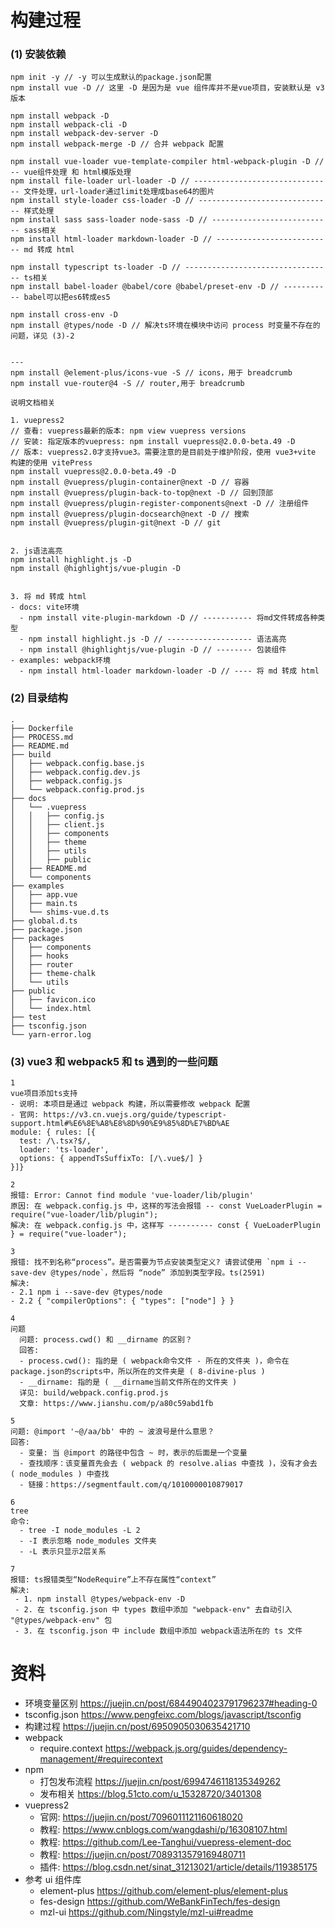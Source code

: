 # 构建过程

### (1) 安装依赖

```
npm init -y // -y 可以生成默认的package.json配置
npm install vue -D // 这里 -D 是因为是 vue 组件库并不是vue项目，安装默认是 v3 版本

npm install webpack -D
npm install webpack-cli -D
npm install webpack-dev-server -D
npm install webpack-merge -D // 合并 webpack 配置

npm install vue-loader vue-template-compiler html-webpack-plugin -D // -- vue组件处理 和 html模版处理
npm install file-loader url-loader -D // ------------------------------- 文件处理，url-loader通过limit处理成base64的图片
npm install style-loader css-loader -D // ------------------------------ 样式处理
npm install sass sass-loader node-sass -D // --------------------------- sass相关
npm install html-loader markdown-loader -D // -------------------------- md 转成 html

npm install typescript ts-loader -D // --------------------------------- ts相关
npm install babel-loader @babel/core @babel/preset-env -D // ----------- babel可以把es6转成es5

npm install cross-env -D
npm install @types/node -D // 解决ts环境在模块中访问 process 时变量不存在的问题，详见 (3)-2


---
npm install @element-plus/icons-vue -S // icons，用于 breadcrumb
npm install vue-router@4 -S // router,用于 breadcrumb
```

```说明文档
说明文档相关

1. vuepress2
// 查看: vuepress最新的版本: npm view vuepress versions
// 安装: 指定版本的vuepress: npm install vuepress@2.0.0-beta.49 -D
// 版本: vuepress2.0才支持vue3。需要注意的是目前处于维护阶段，使用 vue3+vite 构建的使用 vitePress
npm install vuepress@2.0.0-beta.49 -D
npm install @vuepress/plugin-container@next -D // 容器
npm install @vuepress/plugin-back-to-top@next -D // 回到顶部
npm install @vuepress/plugin-register-components@next -D // 注册组件
npm install @vuepress/plugin-docsearch@next -D // 搜索
npm install @vuepress/plugin-git@next -D // git


2. js语法高亮
npm install highlight.js -D
npm install @highlightjs/vue-plugin -D


3. 将 md 转成 html
- docs: vite环境
  - npm install vite-plugin-markdown -D // ----------- 将md文件转成各种类型
  - npm install highlight.js -D // ------------------- 语法高亮
  - npm install @highlightjs/vue-plugin -D // -------- 包装组件
- examples: webpack环境
  - npm install html-loader markdown-loader -D // ---- 将 md 转成 html
```

### (2) 目录结构

```
.
├── Dockerfile
├── PROCESS.md
├── README.md
├── build
│   ├── webpack.config.base.js
│   ├── webpack.config.dev.js
│   ├── webpack.config.js
│   └── webpack.config.prod.js
├── docs
│   └── .vuepress
│   │   ├── config.js
│   │   ├── client.js
│   │   ├── components
│   │   ├── theme
│   │   ├── utils
│   │   ├── public
│   ├── README.md
│   └── components
├── examples
│   ├── app.vue
│   ├── main.ts
│   └── shims-vue.d.ts
├── global.d.ts
├── package.json
├── packages
│   ├── components
│   ├── hooks
│   ├── router
│   ├── theme-chalk
│   └── utils
├── public
│   ├── favicon.ico
│   └── index.html
├── test
├── tsconfig.json
└── yarn-error.log
```

### (3) vue3 和 webpack5 和 ts 遇到的一些问题

```
1
vue项目添加ts支持
- 说明: 本项目是通过 webpack 构建，所以需要修改 webpack 配置
- 官网: https://v3.cn.vuejs.org/guide/typescript-support.html#%E6%8E%A8%E8%8D%90%E9%85%8D%E7%BD%AE
module: { rules: [{
  test: /\.tsx?$/,
  loader: 'ts-loader',
  options: { appendTsSuffixTo: [/\.vue$/] }
}]}

2
报错: Error: Cannot find module 'vue-loader/lib/plugin'
原因: 在 webpack.config.js 中，这样的写法会报错 -- const VueLoaderPlugin = require("vue-loader/lib/plugin");
解决: 在 webpack.config.js 中，这样写 ---------- const { VueLoaderPlugin } = require("vue-loader");

3
报错: 找不到名称“process”。是否需要为节点安装类型定义? 请尝试使用 `npm i --save-dev @types/node`，然后将 “node” 添加到类型字段。ts(2591)
解决:
- 2.1 npm i --save-dev @types/node
- 2.2 { "compilerOptions": { "types": ["node"] } }

4
问题
  问题: process.cwd() 和 __dirname 的区别？
  回答:
  - process.cwd(): 指的是 ( webpack命令文件 - 所在的文件夹 )，命令在 package.json的scripts中，所以所在的文件夹是 ( 8-divine-plus )
  - __dirname: 指的是 ( __dirname当前文件所在的文件夹 )
  详见: build/webpack.config.prod.js
  文章: https://www.jianshu.com/p/a80c59abd1fb

5
问题: @import '~@/aa/bb' 中的 ~ 波浪号是什么意思？
回答:
  - 变量: 当 @import 的路径中包含 ~ 时，表示的后面是一个变量
  - 查找顺序：该变量首先会去 ( webpack 的 resolve.alias 中查找 )，没有才会去 ( node_modules ) 中查找
  - 链接：https://segmentfault.com/q/1010000010879017

6
tree
命令:
  - tree -I node_modules -L 2
  - -I 表示忽略 node_modules 文件夹
  - -L 表示只显示2层关系

7
报错: ts报错类型“NodeRequire”上不存在属性“context”
解决:
 - 1. npm install @types/webpack-env -D
 - 2. 在 tsconfig.json 中 types 数组中添加 "webpack-env" 去自动引入 "@types/webpack-env" 包
 - 3. 在 tsconfig.json 中 include 数组中添加 webpack语法所在的 ts 文件
```

# 资料

- 环境变量区别 https://juejin.cn/post/6844904023791796237#heading-0
- tsconfig.json https://www.pengfeixc.com/blogs/javascript/tsconfig
- 构建过程 https://juejin.cn/post/6950905030635421710
- webpack
  - require.context https://webpack.js.org/guides/dependency-management/#requirecontext
- npm
  - 打包发布流程 https://juejin.cn/post/6994746118135349262
  - 发布相关 https://blog.51cto.com/u_15328720/3401308
- vuepress2
  - 官网: https://juejin.cn/post/7096011121160618020
  - 教程: https://www.cnblogs.com/wangdashi/p/16308107.html
  - 教程: https://github.com/Lee-Tanghui/vuepress-element-doc
  - 教程: https://juejin.cn/post/7089313579169480711
  - 插件: https://blog.csdn.net/sinat_31213021/article/details/119385175
- 参考 ui 组件库
  - element-plus https://github.com/element-plus/element-plus
  - fes-design https://github.com/WeBankFinTech/fes-design
  - mzl-ui https://github.com/Ningstyle/mzl-ui#readme
